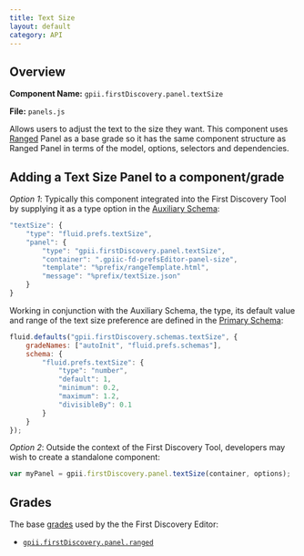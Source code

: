 ```yaml
---
title: Text Size
layout: default
category: API
---
```


## Overview

**Component Name:** `gpii.firstDiscovery.panel.textSize`

**File:** `panels.js`

Allows users to adjust the text to the size they want. This component uses [Ranged](ranged.md)
Panel as a base grade so it has the same component structure as Ranged Panel
in terms of the model, options, selectors and dependencies.

## Adding a Text Size Panel to a component/grade

*Option 1*: Typically this component integrated into the First Discovery Tool by
supplying it as a type option in the
[Auxiliary Schema](http://docs.fluidproject.org/infusion/development/AuxiliarySchemaForPreferencesFramework.html):
```javascript
"textSize": {
    "type": "fluid.prefs.textSize",
    "panel": {
        "type": "gpii.firstDiscovery.panel.textSize",
        "container": ".gpiic-fd-prefsEditor-panel-size",
        "template": "%prefix/rangeTemplate.html",
        "message": "%prefix/textSize.json"
    }
}
```

Working in conjunction with the Auxiliary Schema, the type, its default value and range of
the text size preference are defined in the
[Primary Schema](http://docs.fluidproject.org/infusion/development/PrimarySchemaForPreferencesFramework.html):
```javascript
fluid.defaults("gpii.firstDiscovery.schemas.textSize", {
    gradeNames: ["autoInit", "fluid.prefs.schemas"],
    schema: {
        "fluid.prefs.textSize": {
            "type": "number",
            "default": 1,
            "minimum": 0.2,
            "maximum": 1.2,
            "divisibleBy": 0.1
        }
    }
});
```

*Option 2*: Outside the context of the First Discovery Tool, developers may wish to create a standalone component:
```javascript
var myPanel = gpii.firstDiscovery.panel.textSize(container, options);
```

## Grades

The base [grades](http://docs.fluidproject.org/infusion/development/ComponentGrades.html)
used by the the First Discovery Editor:

* [`gpii.firstDiscovery.panel.ranged`](ranged.md)

